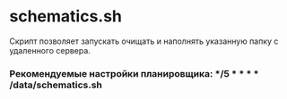 # schematics.sh
Скрипт позволяет запускать очищать и наполнять указанную папку с удаленного сервера.
### Рекомендуемые настройки планировщика: */5 * * * * /data/schematics.sh
